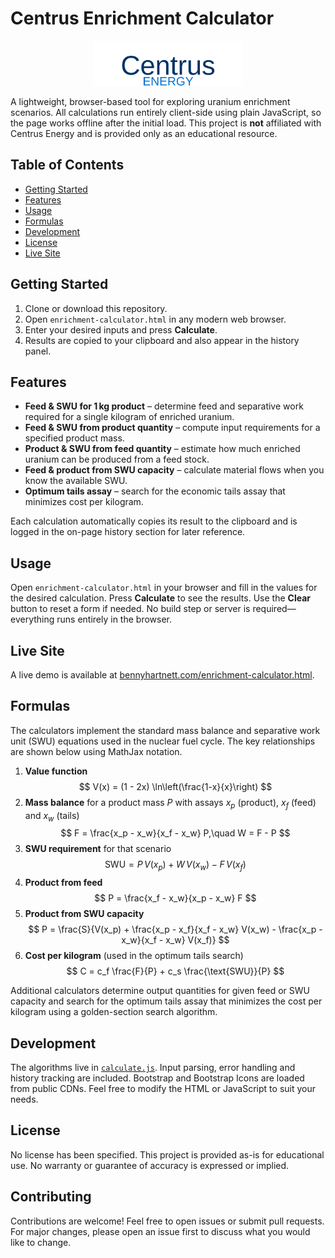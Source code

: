 # Centrus Enrichment Calculator

<p align="center">
  <!-- Approximated Centrus Energy logo. Replace with official artwork if available. -->
  <img src="assets/centrus-energy-logo.svg" alt="Centrus Energy Logo" width="240"/>
</p>

A lightweight, browser-based tool for exploring uranium enrichment scenarios. All calculations run entirely client-side using plain JavaScript, so the page works offline after the initial load. This project is **not** affiliated with Centrus Energy and is provided only as an educational resource.

## Table of Contents
- [Getting Started](#getting-started)
- [Features](#features)
- [Usage](#usage)
- [Formulas](#formulas)
- [Development](#development)
- [License](#license)
- [Live Site](#live-site)

## Getting Started
1. Clone or download this repository.
2. Open `enrichment-calculator.html` in any modern web browser.
3. Enter your desired inputs and press **Calculate**.
4. Results are copied to your clipboard and also appear in the history panel.

## Features
- **Feed & SWU for 1 kg product** – determine feed and separative work required for a single kilogram of enriched uranium.
- **Feed & SWU from product quantity** – compute input requirements for a specified product mass.
- **Product & SWU from feed quantity** – estimate how much enriched uranium can be produced from a feed stock.
- **Feed & product from SWU capacity** – calculate material flows when you know the available SWU.
- **Optimum tails assay** – search for the economic tails assay that minimizes cost per kilogram.

Each calculation automatically copies its result to the clipboard and is logged in the on-page history section for later reference.

## Usage
Open `enrichment-calculator.html` in your browser and fill in the values for the desired calculation. Press **Calculate** to see the results. Use the **Clear** button to reset a form if needed. No build step or server is required—everything runs entirely in the browser.

## Live Site
A live demo is available at [bennyhartnett.com/enrichment-calculator.html](https://bennyhartnett.com/enrichment-calculator.html).

## Formulas
The calculators implement the standard mass balance and separative work unit (SWU) equations used in the nuclear fuel cycle. The key relationships are shown below using MathJax notation.

1. **Value function**
   $$
   V(x) = (1 - 2x) \ln\left(\frac{1-x}{x}\right)
   $$
2. **Mass balance** for a product mass $P$ with assays $x_p$ (product), $x_f$ (feed) and $x_w$ (tails)
   $$
   F = \frac{x_p - x_w}{x_f - x_w} P,\quad W = F - P
   $$
3. **SWU requirement** for that scenario
   $$
   \text{SWU} = P\,V(x_p) + W\,V(x_w) - F\,V(x_f)
   $$
4. **Product from feed**
   $$
   P = \frac{x_f - x_w}{x_p - x_w} F
   $$
5. **Product from SWU capacity**
   $$
   P = \frac{S}{V(x_p) + \frac{x_p - x_f}{x_f - x_w} V(x_w) - \frac{x_p - x_w}{x_f - x_w} V(x_f)}
   $$
6. **Cost per kilogram** (used in the optimum tails search)
   $$
   C = c_f \frac{F}{P} + c_s \frac{\text{SWU}}{P}
   $$

Additional calculators determine output quantities for given feed or SWU capacity and search for the optimum tails assay that minimizes the cost per kilogram using a golden-section search algorithm.

## Development
The algorithms live in [`calculate.js`](calculate.js). Input parsing, error handling and history tracking are included. Bootstrap and Bootstrap Icons are loaded from public CDNs. Feel free to modify the HTML or JavaScript to suit your needs.

## License
No license has been specified. This project is provided as-is for educational use. No warranty or guarantee of accuracy is expressed or implied.

## Contributing
Contributions are welcome! Feel free to open issues or submit pull requests. For major changes, please open an issue first to discuss what you would like to change.

